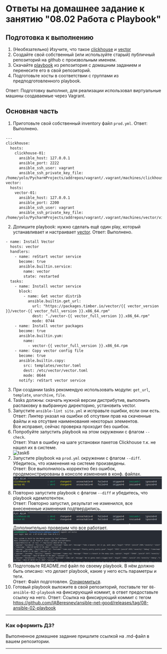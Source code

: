 # Ответы на домашнее задание к занятию "08.02 Работа с Playbook"

## Подготовка к выполнению

1. (Необязательно) Изучите, что такое [clickhouse](https://www.youtube.com/watch?v=fjTNS2zkeBs) и [vector](https://www.youtube.com/watch?v=CgEhyffisLY)
2. Создайте свой собственный (или используйте старый) публичный репозиторий на github с произвольным именем.
3. Скачайте [playbook](./playbook/) из репозитория с домашним заданием и перенесите его в свой репозиторий.
4. Подготовьте хосты в соответствии с группами из предподготовленного playbook.

Ответ: Подготовку выполнил, для реализации использовал виртуальные машины создаваемые через Vagrant.  
## Основная часть

1. Приготовьте свой собственный inventory файл `prod.yml`.
Ответ: Выполнено.
```
---
clickhouse:
  hosts:
    clickhouse-01:
      ansible_host: 127.0.0.1
      ansible_port: 2222
      ansible_ssh_user: vagrant
      ansible_ssh_private_key_file: /home/yolo/PycharmProjects/addrepos/vagrant/.vagrant/machines/clickhouse/virtualbox/private_key
vector:
  hosts:
    vector-01:
      ansible_host: 127.0.0.1
      ansible_port: 2200
      ansible_ssh_user: vagrant
      ansible_ssh_private_key_file: /home/yolo/PycharmProjects/addrepos/vagrant/.vagrant/machines/vector/virtualbox/private_key
```
2. Допишите playbook: нужно сделать ещё один play, который устанавливает и настраивает [vector](https://vector.dev).
Ответ: Выполнено.
```
- name: Install Vector
  hosts: vector
  handlers:
    - name: reStart vector service
      become: true
      ansible.builtin.service:
        name: vector
        state: restarted
  tasks:
    - name: Install vector service
      block:
        - name: Get vector distrib
          ansible.builtin.get_url:
            url: "https://packages.timber.io/vector/{{ vector_version }}/vector-{{ vector_full_version }}.x86_64.rpm"
            dest: "./vector-{{ vector_full_version }}.x86_64.rpm"
            mode: 0744
    - name: Install vector packages
      become: true
      ansible.builtin.yum:
        name:
          - vector-{{ vector_full_version }}.x86_64.rpm
    - name: Copy vector config file
      become: true
      ansible.builtin.copy:
        src: templates/vector.toml
        dest: /etc/vector/vector.toml
        mode: 0644
      notify: reStart vector service
```
3. При создании tasks рекомендую использовать модули: `get_url`, `template`, `unarchive`, `file`.
4. Tasks должны: скачать нужной версии дистрибутив, выполнить распаковку в выбранную директорию, установить vector.
5. Запустите `ansible-lint site.yml` и исправьте ошибки, если они есть.
Ответ: Линтер указал на ошибки об отсутвии прав на скаченные файлы и на отсутвие наименования некоторых элементов.  
Все исправил, сейчас проверка проходит без ошибок.  
6. Попробуйте запустить playbook на этом окружении с флагом `--check`.  
Ответ: Упал в ошибку на шаге установки пакетов Clickhouse т.к. не нашел их в системе.  
![task6](images/ansible--check.png)  
7. Запустите playbook на `prod.yml` окружении с флагом `--diff`. Убедитесь, что изменения на системе произведены.  
Ответ: Все выполнилось корректно без ошибок, продемонстрированы в консоле изменения в конф. файлах.  
![task7](images/task7.png)  
8. Повторно запустите playbook с флагом `--diff` и убедитесь, что playbook идемпотентен.  
Ответ: Повторно запустил, результат не изменился, все внесененные изменения подтвердились.  
![task8](images/task8.png)    
Дополнительно проверим что все работает.
![task81](images/vectorCheckLogFile.png)  
9. Подготовьте README.md файл по своему playbook. В нём должно быть описано: что делает playbook, какие у него есть параметры и теги.  
Ответ: Файл подготовлен. [Ознакомиться](playbook/README.md).  
10. Готовый playbook выложите в свой репозиторий, поставьте тег `08-ansible-02-playbook` на фиксирующий коммит, в ответ предоставьте ссылку на него.
Ответ: Ссылка на фиксирующий коммит с тегом https://github.com/IABeresnev/ansible-net-good/releases/tag/08-ansible-02-playbook  

---

### Как оформить ДЗ?

Выполненное домашнее задание пришлите ссылкой на .md-файл в вашем репозитории.

---
